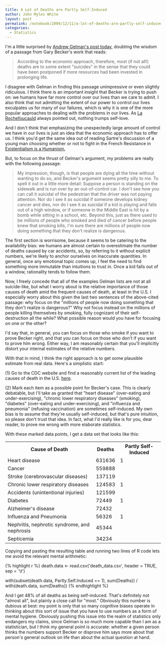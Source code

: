 ```yaml
---
title: A Lot of Deaths are Partly Self-Induced
author: John Myles White
layout: post
permalink: /notebook/2009/12/11/a-lot-of-deaths-are-partly-self-induced/
categories:
  - Statistics
---
```


I'm a little surprised by [Andrew Gelman's post today](http://scienceblogs.com/appliedstatistics/2009/12/all_deaths_are_suicides.php
), doubting the wisdom of a passage from Gary Becker's work that reads:

<blockquote>
<p>According to the economic approach, therefore, most (if not all!) deaths are to some extent "suicides" in the sense that they could have been postponed if more resources had been invested in prolonging life.</p>
</blockquote>

I disagree with Gelman in finding this passage unimpressive or even slightly ridiculous. I think there is an important insight that Becker is trying to push on: we humans have far more control over our lives than we care to admit. I also think that not admitting the extent of our power to control our lives exculpates us for many of our failures, which is why it is one of the more popular approaches to dealing with the problems in our lives. As [La Rochefoucauld](http://en.wikiquote.org/wiki/François_de_La_Rochefoucauld) always pointed out, nothing trumps self-love.

And I don't think that emphasizing the unexpectedly large amount of control we have in our lives is just an idea that the economic approach has to offer us. I think you'd get the same idea out of reading Sartre's discussion of a young man choosing whether or not to fight in the French Resistance in [Existentialism is a Humanism.](http://www.marxists.org/reference/archive/sartre/works/exist/sartre.htm)

But, to focus on the thrust of Gelman's argument, my problems are really with the following passage:

<blockquote>
<p>My impression, though, is that people are dying all the time without wanting to do so, and Becker's argument seems pretty silly to me. To spell it out in a little more detail: Suppose a person is standing on the sidewalk and is run over by an out-of-control car. I don't see how you can call it suicidal of the pedestrian that the driver was not paying attention. Nor do I see it as suicidal if someone develops kidney cancer and dies, nor do I see it as suicidal if a kid is playing and falls out of a high window, or if someone in the Middle East is hit by a bomb while sitting in a school, etc. Beyond this, just as there used to be millions of people who smoked and died of cancer before people knew that smoking kills, I'm sure there are millions of people now doing something that they don't realize is dangerous.</p>
</blockquote>

The first section is worrisome, because it seems to be catering to the availability bias: we humans are almost certain to overestimate the number of deaths caused by car accidents, so, by referring to it without explicit numbers, we're likely to anchor ourselves on inaccurate quantities. In general, once any emotional topic comes up, I feel the need to find something more immutable than intuitions to trust in. Once a kid falls out of a window, rationality tends to follow them.

Now, I freely concede that all of the examples Gelman lists are not at all suicide-like, but what I worry about is the relative importance of those causes of death amid the frequent causes of death, at least in the U.S. I especially worry about this given the last two sentences of the above-cited passage: why focus on the "millions of people now doing something that they don't realize is dangerous?" Why not focus instead on the millions of people killing themselves by smoking, fully cognizant of their self-destruction all the while? What possible reason would you have for focusing on one or the other?

I'd say that, in general, you can focus on those who smoke if you want to prove Becker right, and that you can focus on those who don't if you want to prove him wrong. Either way, I am reasonably certain that you'll implicitly distort your internal estimates of the relative numbers.

With that in mind, I think the right approach is to get some plausible estimate from real data. Here's a simplistic start:

(1) Go to the CDC website and find a reasonably current list of the leading causes of death in the U.S. [here](http://www.cdc.gov/nchs/FASTATS/lcod.htm).

(2) Mark each item as a possible point for Becker's case. This is clearly debatable, but I'll take as granted that "heart disease" (over-eating and under-exercising), "chronic lower respiratory diseases" (smoking), "diabetes" (over-eating and under-exercising), and "influenza and pneumonia" (refusing vaccination) are sometimes self-induced. My own bias is to assume that they're usually self-induced, but that's pure intuition, so please don't trust that idea. In fact, what I'd really like is for you, dear reader, to prove me wrong with more elaborate statistics.

With these marked data points, I get a data set that looks like this:

<table class="table table-hover">
  <th>
    Cause of Death
  </th>
  <th>
    Deaths
  </th>
  <th>
    Partly Self-Induced
  </th>
  <tr>
    <td>
      Heart disease
    </td>
    <td>
      631636
    </td>
    <td>
      1
    </td>
  </tr>
  <tr>
    <td>
      Cancer
    </td>
    <td>
      559888
    </td>
    <td>
    </td>
  </tr>
  <tr>
    <td>
      Stroke (cerebrovascular diseases)
    </td>
    <td>
      137119
    </td>
    <td>
    </td>
  </tr>
  <tr>
    <td>
      Chronic lower respiratory diseases
    </td>
    <td>
      124583
    </td>
    <td>
      1
    </td>
  </tr>
  <tr>
    <td>
      Accidents (unintentional injuries)
    </td>
    <td>
      121599
    </td>
    <td>
    </td>
  </tr>
  <tr>
    <td>
      Diabetes
    </td>
    <td>
      72449
    </td>
    <td>
      1
    </td>
  </tr>
  <tr>
    <td>
      Alzheimer's disease
    </td>
    <td>
      72432
    </td>
    <td>
    </td>
  </tr>
  <tr>
    <td>
      Influenza and Pneumonia
    </td>
    <td>
      56326
    </td>
    <td>
      1
    </td>
  </tr>
  <tr>
    <td>
      Nephritis, nephrotic syndrome, and nephrosis
    </td>
    <td>
      45344
    </td>
    <td>
    </td>
  </tr>
  <tr>
    <td>
      Septicemia
    </td>
    <td>
      34234
    </td>
    <td>
    </td>
  </tr>
</table>

Copying and pasting the resulting table and running two lines of R code lets me avoid the relevant mental arithmetic:

{% highlight r %}
death.data <- read.csv('death_data.csv', header = TRUE, sep = '\t')

with(subset(death.data, Partly.Self.Induced == 1), sum(Deaths)) / with(death.data, sum(Deaths))
{% endhighlight %}

And I get 48% of all deaths as being self-induced. That's definitely not "almost all", but plainly a close call for "most." Obviously this number is dubious at best: my point is only that so many cognitive biases operate in thinking about this sort of issue that you have to use numbers as a form of mental hygiene. Obviously pushing this issue into the realm of statistics only endangers my claims, since Gelman is so much more capable than I am as a statistician, but I think my general point is accurate: whether a given person thinks the numbers support Becker or disprove him says more about that person's general outlook on life than about the actual question at hand.
